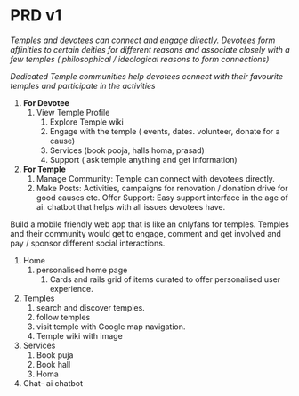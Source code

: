 # PRD v1

*Temples and devotees can connect and engage directly. Devotees form affinities to certain deities for different reasons and associate closely with a few temples ( philosophical / ideological reasons to form connections)*

*Dedicated Temple communities help devotees connect with their favourite temples and participate in the activities* 

1. **For Devotee**
    1. View Temple Profile
        1. Explore Temple wiki
        2. Engage with the temple ( events, dates. volunteer, donate for a cause)
        3. Services (book pooja, halls homa, prasad)
        4. Support ( ask temple anything and get information)
2. **For Temple**
    1. Manage Community: Temple can connect with devotees directly. 
    2. Make Posts:  Activities, campaigns for renovation / donation drive for good causes etc. Offer Support: Easy support interface in the age of ai. chatbot that helps with all issues devotees have.

Build a mobile friendly web app that is like an onlyfans for temples. Temples and their community would get to engage, comment and get involved and pay / sponsor different social interactions.

1. Home 
    1. personalised home page
        1. Cards and rails grid of items curated to offer personalised user experience.
2. Temples 
    1. search and discover temples.
    2. follow temples
    3. visit temple with Google map navigation.  
    4. Temple wiki with image 
3. Services
    1. Book puja
    2. Book hall
    3. Homa
4. Chat- ai chatbot
